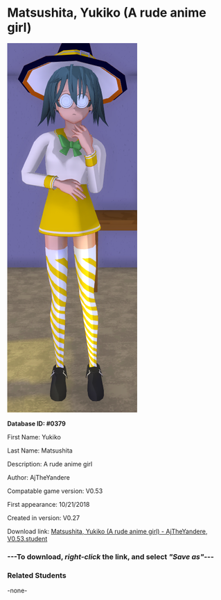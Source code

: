 # Matsushita, Yukiko (A rude anime girl)

<img src="../../Files/Images/Matsushita, Yukiko (A rude anime girl).png" title="Matsushita, Yukiko (A rude anime girl) - AjTheYandere, V0.53">

**Database ID: #0379**

First Name: Yukiko

Last Name: Matsushita

Description: A rude anime girl

Author: AjTheYandere

Compatable game version: V0.53

First appearance: 10/21/2018

Created in version: V0.27

Download link: <a href="https://raw.githubusercontent.com/Arbiter1223/Daigaku-Gurashi-Custom-Students/master/Files/Student%20Files/Matsushita%2C%20Yukiko%20(A%20rude%20anime%20girl)%20-%20AjTheYandere%2C%20V0.53.student">Matsushita, Yukiko (A rude anime girl) - AjTheYandere, V0.53.student</a>

### ---**To download, _right-click_ the link, and select _"Save as"_**---

### Related Students

-none-
